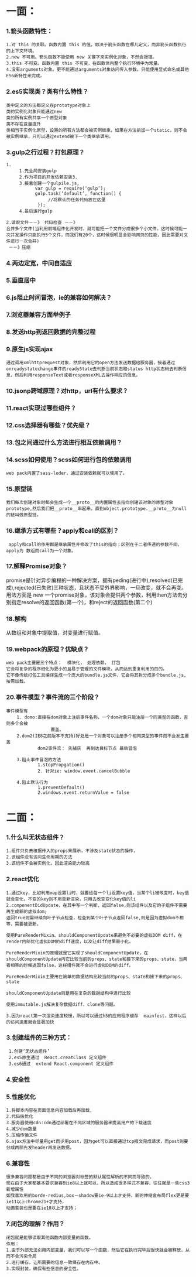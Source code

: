 # 一面：
### 1.箭头函数特性：
    1.对 this 的关联。函数内置 this 的值，取决于箭头函数在哪儿定义，而非箭头函数执行的上下文环境。
    2.new 不可用。箭头函数不能使用 new 关键字来实例化对象，不然会报错。
    3.this 不可变。函数内置 this 不可变，在函数体内整个执行环境中为常量。
    4.没有arguments对象。更不能通过arguments对象访问传入参数。只能使用显式命名或其他ES6新特性来完成。

### 2.es5实现类？类有什么特性？
    类中定义的方法都定义在prototype对象上
    类的实例化对象只能通过new
    类的所有实例共享一个原型对象
    类不存在变量提升
    类相当于实例化原型，设置的所有方法都会被实例继承，如果在方法前加一个static，则不会被实例继承，只可以通过extend被下一个类继承调用。

### 3.gulp之行过程？打包原理？
    1.
         1.先全局安装gulp
         2.作为项目的开发依赖安装3.
         3.接着创建一个gulpile.js,
               var gulp = require(‘gulp’);
               gulp.task(‘default’, function() {
                    //将默认的任务代码放在这里
                });
         4.最后运行gulp    

    2.读取文件－－》 代码检查 －－》
    合并多个文件(当利用前端组件化开发时，就可能把一个文件分成很多个小文件，这时候可能一次并发操作只能执行5个文件，而我们有20个，这时候很明显会影响网页的性能，因此需要对文件进行一次合并)
     －－》压缩

### 4.两边定宽，中间自适应

### 5.垂直居中

### 6.js阻止时间冒泡，ie的兼容如何解决？

### 7.浏览器兼容方面举例子

### 8.发送http到返回数据的完整过程

### 9.原生js实现ajax
    通过调用xmlhttprequest对象，然后利用它的open方法发送数据给服务器，接着通过onreadystatechange事件的readyState去判断当前状态和status http状态码去判断信息，然后利用responseText或者responseXML去操作响应的信息。


### 10.jsonp跨域原理？对http，url有什么要求？

### 11.react实现过哪些组件？

### 12.css选择器有哪些？优先级？

### 13.包之间通过什么方法进行相互依赖调用？

### 14.scss如何使用？scss如何进行包的依赖调用
    web pack内置了sass-loder，通过安装依赖就可以使用了。

### 15.原型链
    我们每次创建对象时都会生成一个__proto__的内置属性去指向创建该对象的原型对象prototype,然后我们把__proto__串起来，直到object.prototype.__proto__为null的链叫做原型链。

### 16.继承方式有哪些？apply和call的区别？
     apply和call的作用都是继承属性并修改了this的指向；区别在于二者传递的参数不同，apply为 数组而call为一个对象。

### 17.解释Promise对象？
 promise是针对异步编程的一种解决方案，拥有peding(进行中),resolved(已完成),rejected(已失败)三种状态，且状态不受外界影响，一旦改变，就不会再变。
用法方面是 new 一个promise对象，该对象会提供两个参数，利用then方法去分别指定resolve的返回函数(第一个)，和reject的返回函数(第二个)

### 18.解构
从数组和对象中提取值，对变量进行赋值。

### 19.webpack的原理？优缺点？
    web pack主要是三个特点：  模块化， 处理依赖， 打包
    它会将复杂的程序细化为更小的且易于管理的文件模块，从而达到重复利用的目的。
    它不像传统打包工具编译生成一个庞大的bundle.js文件，它会将其拆分成多个bundle.js,按需加载。

### 20.事件模型？事件流的三个阶段？
    事件模型有
        1. domo:直接在dom对象上注册事件名称，一个dom对象只能注册一个同类型的函数，否则多个会被
                     覆盖。
        2.dom2(IE8之前版本不支持)好处是一个对象可以注册多个相同类型的事件而不会发生覆盖
                dom2事件流： 先捕获  再到达目标节点 最后冒泡

        3.阻止事件冒泡的方法
                1.stopPropgation()
                2. 针对ie: window.event.cancelBubble

        4.阻止默认行为
                1.preventDefault()
                2.windows.event.returnValue = false



# 二面：

### 1.什么叫无状态组件？
    1.组件只负责根据传入的props来展示，不涉及state状态的操作，
    2.该组件没有访问生命周期的方法
    3.该组件不会被实例化，因此渲染能力较高

### 2.react优化
    1.通过key，比如利用map设置li时，就要给每一个li设置key值，当某个li被改变时，key值就会变化，不变的key则不用重新渲染，只用去改变变化key值的li
    2.componentDidUpdate，在其中写一个判断，返回false,则该组件以及它的子组件不需要再生成新的虚拟dom;
    返回true则需继续向叶子节点检查，检查到某个叶子节点返回false,则是因为虚拟dom不相等，需要被更新。

    使用PureRenderMixin、shouldComponentUpdate来避免不必要的虚拟DOM diff，在render内部优化虚拟DOM的diff速度，以及让diff结果最小化。

    PureRenderMixin的原理就是它实现了shouldComponentUpdate，在shouldComponentUpdate内它比较当前的props、state和接下来的props、state，当两者相等的时候返回false，这样组件就不会进行虚拟DOM的diff。

    PureRenderMixin主要用在简单的数据结构比较当前的props、state和接下来的props、state

    shouldComponentUpdate则是用在复杂的数据结构中进行比较

    使用immutable.js解决复杂数据diff、clone等问题。

    3.因为react第一次渲染速度较慢，所以可以通过h5的应用程序缓存  mainfest，这样以后的访问速度就会显著加快

### 3.创建组件的三种方式：
     1.创建‘无状态组件’
     2.es5原生通过  React.creatClass 定义组件
     3.es6通过  extend React.component 定义组件


### 4.安全性


### 5.性能优化
    1.将脚本内容在页面信息内容加载后再加载,
    2.代码级优化
    3.服务器使用cdn:cdn通过部署在不同区域的服务器来提高用户的下载速度
    4.减少dom数量
    5.压缩传输文件
    6.ajax方法中尽量用get而少用post，因为get可以直接通过tcp报文完成请求，而post则要分成两部先发header再发送数据。

### 6.兼容性
    很多兼容问题都是由于不同的浏览器对标签的默认属性解析的不同而导致的，
    现在由于大家都基本要求兼容到ie8以上就可以，所以造成很多样式不兼容，往往就是一些css3新增属性
    如我喜欢用的borde-redius,box－shadow要ie-9以上才支持，新的伸缩盒布局flex更是要ie11以上chrome21+才支持，
    动画套装也是要在ie10以上才支持；

### 7.闭包的理解？作用？
    闭包就是能够读取其他函数内部变量的函数。
    作用：
    1.由于外部无法引用内部变量，我们可以写一个函数，然后它在执行完毕后很快就会被释放，从而不会污染全局
    2.进行缓存，让所需要的信息一致保存在内存中。
    3.实现封装，确保有些信息的安全性。
